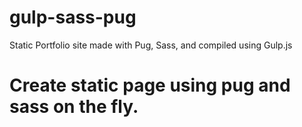 # gulp-sass-pug
Static Portfolio site made with Pug, Sass, and compiled using Gulp.js

# Create static page using pug and sass on the fly.
